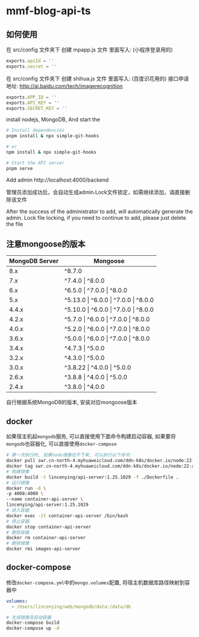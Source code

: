 # mmf-blog-api-ts

## 如何使用

在 src/config 文件夹下 创建 mpapp.js 文件
里面写入: (小程序登录用的)

```javascript
exports.apiId = ''
exports.secret = ''
```

在 src/config 文件夹下 创建 shihua.js 文件
里面写入: (百度识花用的)
接口申请地址: http://ai.baidu.com/tech/imagerecognition

```javascript
exports.APP_ID = ''
exports.API_KEY = ''
exports.SECRET_KEY = ''
```

install nodejs, MongoDB, And start the

```bash
# Install dependencies
pnpm install & npx simple-git-hooks

# or
npm install & npx simple-git-hooks

# Start the API server
pnpm serve
```

Add admin
http://localhost:4000/backend

管理员添加成功后，会自动生成admin.Lock文件锁定，如需继续添加，请直接删除该文件

After the success of the administrator to add, will automatically generate the admin. Lock file locking, if you need to continue to add, please just delete the file

## 注意mongoose的版本

| MongoDB Server | Mongoose                                          |
| -------------- | ------------------------------------------------- |
| 8.x            | ^8.7.0                                            |
| 7.x            | ^7.4.0 &vert; ^8.0.0                              |
| 6.x            | ^6.5.0 &vert; ^7.0.0 &vert; ^8.0.0                |
| 5.x            | ^5.13.0 &vert; ^6.0.0 &vert; ^7.0.0 &vert; ^8.0.0 |
| 4.4.x          | ^5.10.0 &vert; ^6.0.0 &vert; ^7.0.0 &vert; ^8.0.0 |
| 4.2.x          | ^5.7.0 &vert; ^6.0.0 &vert; ^7.0.0 &vert; ^8.0.0  |
| 4.0.x          | ^5.2.0 &vert; ^6.0.0 &vert; ^7.0.0 &vert; ^8.0.0  |
| 3.6.x          | ^5.0.0 &vert; ^6.0.0 &vert; ^7.0.0 &vert; ^8.0.0  |
| 3.4.x          | ^4.7.3 &vert; ^5.0.0                              |
| 3.2.x          | ^4.3.0 &vert; ^5.0.0                              |
| 3.0.x          | ^3.8.22 &vert; ^4.0.0 &vert; ^5.0.0               |
| 2.6.x          | ^3.8.8 &vert; ^4.0.0 &vert; ^5.0.0                |
| 2.4.x          | ^3.8.0 &vert; ^4.0.0                              |

自行根据系统MongoDB的版本, 安装对应mongoose版本

## docker

如果宿主机起`mongodb`服务, 可以直接使用下面命令构建启动容器,
如果要将`mongodb`也容器化, 可以直接使用`docker-compose`

```bash
# 第一次执行时, 如果node镜像拉不下来, 可以执行以下命令:
docker pull swr.cn-north-4.myhuaweicloud.com/ddn-k8s/docker.io/node:22-alpine3.22
docker tag swr.cn-north-4.myhuaweicloud.com/ddn-k8s/docker.io/node:22-alpine3.22 node:22-alpine
# 构建镜像
docker build -t lincenying/api-server:1.25.1029 -f ./Dockerfile .
# 运行镜像
docker run -d \
-p 4008:4000 \
--name container-api-server \
lincenying/api-server:1.25.1029
# 进入容器
docker exec -it container-api-server /bin/bash
# 停止容器
docker stop container-api-server
# 删除容器
docker rm container-api-server
# 删除镜像
docker rmi images-api-server
```

## docker-compose

修改`docker-compose.yml`中的`mongo.volumes`配置, 将宿主机数据库路径映射到容器中

```yaml
volumes:
  - /Users/lincenying/web/mongodb/data:/data/db
```

```bash
# 生成镜像及启动容器
docker-compose build
docker-compose up -d
```

